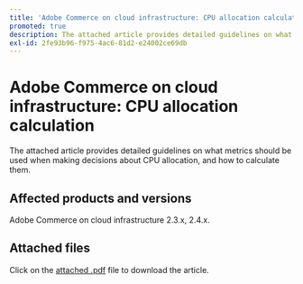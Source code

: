 ```yaml
---
title: 'Adobe Commerce on cloud infrastructure: CPU allocation calculation'
promoted: true
description: The attached article provides detailed guidelines on what metrics should be used when making decisions about CPU allocation, and how to calculate them.
exl-id: 2fe93b96-f975-4ac6-81d2-e24002ce69db
---
```

# Adobe Commerce on cloud infrastructure: CPU allocation calculation

The attached article provides detailed guidelines on what metrics should be used when making decisions about CPU allocation, and how to calculate them.

## Affected products and versions

Adobe Commerce on cloud infrastructure 2.3.x, 2.4.x.

## Attached files

Click on the [attached .pdf](assets/CPU_Allocation.pdf) file to download the article.
